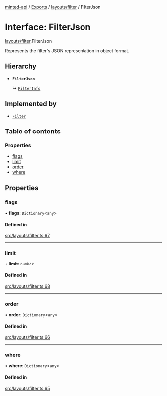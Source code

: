 [minted-api](../README.md) / [Exports](../modules.md) / [layouts/filter](../modules/layouts_filter.md) / FilterJson

# Interface: FilterJson

[layouts/filter](../modules/layouts_filter.md).FilterJson

Represents the filter's JSON representation in object format.

## Hierarchy

- **`FilterJson`**

  ↳ [`FilterInfo`](layouts_filter.FilterInfo.md)

## Implemented by

- [`Filter`](../classes/classes_filter.Filter.md)

## Table of contents

### Properties

- [flags](layouts_filter.FilterJson.md#flags)
- [limit](layouts_filter.FilterJson.md#limit)
- [order](layouts_filter.FilterJson.md#order)
- [where](layouts_filter.FilterJson.md#where)

## Properties

### flags

• **flags**: `Dictionary`<`any`\>

#### Defined in

[src/layouts/filter.ts:67](https://github.com/ianzepp/minted-api-ts/blob/ce6db2f/src/layouts/filter.ts#L67)

___

### limit

• **limit**: `number`

#### Defined in

[src/layouts/filter.ts:68](https://github.com/ianzepp/minted-api-ts/blob/ce6db2f/src/layouts/filter.ts#L68)

___

### order

• **order**: `Dictionary`<`any`\>

#### Defined in

[src/layouts/filter.ts:66](https://github.com/ianzepp/minted-api-ts/blob/ce6db2f/src/layouts/filter.ts#L66)

___

### where

• **where**: `Dictionary`<`any`\>

#### Defined in

[src/layouts/filter.ts:65](https://github.com/ianzepp/minted-api-ts/blob/ce6db2f/src/layouts/filter.ts#L65)
